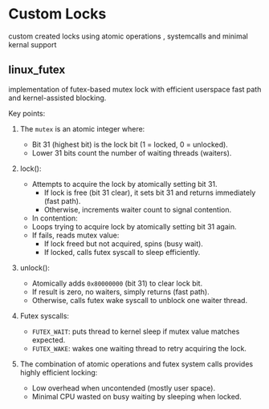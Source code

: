 # Custom Locks
 custom created locks using atomic operations , systemcalls and minimal kernal support

## linux_futex
   implementation of futex-based mutex lock with efficient userspace fast path and kernel-assisted blocking.
   
  Key points:
  1. The `mutex` is an atomic integer where:
     - Bit 31 (highest bit) is the lock bit (1 = locked, 0 = unlocked).
     - Lower 31 bits count the number of waiting threads (waiters).
 
  2. lock():
     - Attempts to acquire the lock by atomically setting bit 31.
       - If lock is free (bit 31 clear), it sets bit 31 and returns immediately (fast path).
       - Otherwise, increments waiter count to signal contention.
     - In contention:
      - Loops trying to acquire lock by atomically setting bit 31 again.
      - If fails, reads mutex value:
          - If lock freed but not acquired, spins (busy wait).
          - If locked, calls futex syscall to sleep efficiently.

 3. unlock():
     - Atomically adds `0x80000000` (bit 31) to clear lock bit.
      - If result is zero, no waiters, simply returns (fast path).
      - Otherwise, calls futex wake syscall to unblock one waiter thread.

 4. Futex syscalls:
    - `FUTEX_WAIT`: puts thread to kernel sleep if mutex value matches expected.
    - `FUTEX_WAKE`: wakes one waiting thread to retry acquiring the lock.

 5. The combination of atomic operations and futex system calls provides highly efficient locking:
     - Low overhead when uncontended (mostly user space).
     - Minimal CPU wasted on busy waiting by sleeping when locked.
